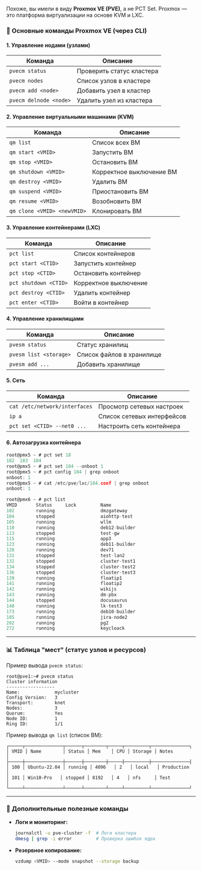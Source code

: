 Похоже, вы имели в виду **Proxmox VE (PVE)**, а не PCT Set. Proxmox — это платформа виртуализации на основе KVM и LXC.  

### **🔹 Основные команды Proxmox VE (через CLI)**  

#### **1. Управление нодами (узлами)**
| Команда | Описание |
|---------|----------|
| `pvecm status` | Проверить статус кластера |
| `pvecm nodes` | Список узлов в кластере |
| `pvecm add <node>` | Добавить узел в кластер |
| `pvecm delnode <node>` | Удалить узел из кластера |

#### **2. Управление виртуальными машинами (KVM)**
| Команда | Описание |
|---------|----------|
| `qm list` | Список всех ВМ |
| `qm start <VMID>` | Запустить ВМ |
| `qm stop <VMID>` | Остановить ВМ |
| `qm shutdown <VMID>` | Корректное выключение ВМ |
| `qm destroy <VMID>` | Удалить ВМ |
| `qm suspend <VMID>` | Приостановить ВМ |
| `qm resume <VMID>` | Возобновить ВМ |
| `qm clone <VMID> <newVMID>` | Клонировать ВМ |

#### **3. Управление контейнерами (LXC)**
| Команда | Описание |
|---------|----------|
| `pct list` | Список контейнеров |
| `pct start <CTID>` | Запустить контейнер |
| `pct stop <CTID>` | Остановить контейнер |
| `pct shutdown <CTID>` | Корректное выключение |
| `pct destroy <CTID>` | Удалить контейнер |
| `pct enter <CTID>` | Войти в контейнер |

#### **4. Управление хранилищами**
| Команда | Описание |
|---------|----------|
| `pvesm status` | Статус хранилищ |
| `pvesm list <storage>` | Список файлов в хранилище |
| `pvesm add ...` | Добавить хранилище |

#### **5. Сеть**
| Команда | Описание |
|---------|----------|
| `cat /etc/network/interfaces` | Просмотр сетевых настроек |
| `ip a` | Список сетевых интерфейсов |
| `pct set <CTID> --net0 ...` | Настроить сеть контейнера |

#### **6. Автозагрузка контейнера**
```c
root@pmx5 ~ # pct set 18
182  183  184  
root@pmx5 ~ # pct set 184 --onboot 1
root@pmx5 ~ # pct config 184 | grep onboot
onboot: 1
root@pmx5 ~ # cat /etc/pve/lxc/184.conf | grep onboot
onboot: 1

root@pmx6 ~ # pct list
VMID       Status     Lock         Name                
102        running                 dmzgateway          
104        stopped                 aiohttp-test        
105        running                 wllm                
110        running                 deb12-builder       
113        stopped                 test-gw             
115        running                 app3                
123        running                 deb11-builder       
128        running                 dev71               
131        stopped                 test-lan2           
132        stopped                 cluster-test1       
134        stopped                 cluster-test2       
136        stopped                 cluster-test3       
139        running                 floatip1            
141        running                 floatip2            
142        running                 wikijs              
143        running                 dm-pbx              
144        stopped                 docusaurus          
148        running                 lk-test3            
173        running                 deb10-builder       
185        running                 jira-node2          
202        running                 pg2                 
272        running                 keycloack 
```


---

### **📊 Таблица "мест" (статус узлов и ресурсов)**  

Пример вывода `pvecm status`:  

```
root@pve1:~# pvecm status  
Cluster information  
------------------  
Name:             mycluster  
Config Version:   3  
Transport:        knet  
Nodes:            3  
Quorum:           Yes  
Node ID:          1  
Ring ID:          1/1  
```

Пример вывода `qm list` (список ВМ):  

```
┌─────┬──────────────┬──────┬────────┬─────┬─────────┬──────────────┐  
│ VMID │ Name        │ Status │ Mem    │ CPU │ Storage │ Notes        │  
├─────┼──────────────┼──────┼────────┼─────┼─────────┼──────────────┤  
│ 100 │ Ubuntu-22.04 │ running │ 4096   │ 2   │ local   │ Production   │  
│ 101 │ Win10-Pro   │ stopped │ 8192   │ 4   │ nfs     │ Test         │  
└─────┴──────────────┴──────┴────────┴─────┴─────────┴──────────────┘  
```

---

### **🔹 Дополнительные полезные команды**  
- **Логи и мониторинг:**  
  ```bash
  journalctl -u pve-cluster -f  # Логи кластера
  dmesg | grep -i error         # Проверка ошибок ядра
  ```
- **Резервное копирование:**  
  ```bash
  vzdump <VMID> --mode snapshot --storage backup
  ```


